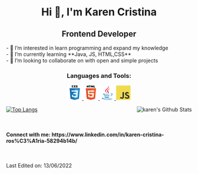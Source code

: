 <h1 align="center">Hi 👋, I'm Karen Cristina</h1>
<h2 align="center">Frontend Developer</h2>
- 👀 I’m interested in learn programming and expand my knowledge<br>
- 🌱 I’m currently learning **Java, JS, HTML,CSS**<br>
- 💞️ I’m looking to collaborate on with open and simple projects<br>

<h3 align="center">Languages and Tools:</h3>
<p align="center"> <a href="https://www.w3schools.com/css/" target="_blank" rel="noreferrer"> <img src="https://raw.githubusercontent.com/devicons/devicon/master/icons/css3/css3-original-wordmark.svg" alt="css3" width="40" height="40"/> </a> <a href="https://www.w3.org/html/" target="_blank" rel="noreferrer"> <img src="https://raw.githubusercontent.com/devicons/devicon/master/icons/html5/html5-original-wordmark.svg" alt="html5" width="40" height="40"/> </a> <a href="https://www.java.com" target="_blank" rel="noreferrer"> <img src="https://raw.githubusercontent.com/devicons/devicon/master/icons/java/java-original.svg" alt="java" width="40" height="40"/> </a> <a href="https://developer.mozilla.org/en-US/docs/Web/JavaScript" target="_blank" rel="noreferrer"> <img src="https://raw.githubusercontent.com/devicons/devicon/master/icons/javascript/javascript-original.svg" alt="javascript" width="40" height="40"/> </a> </p>
<!---<img align="top" alt="GIF" src="https://media.giphy.com/media/UcK7JalnjCz0k/giphy.gif" width="300"/>--->



<img align="right" src="https://github-readme-stats.vercel.app/api?username=karencrosaria&include_all_commits=true&count_private=true&show_icons=true&line_height=20&title_color=bd0545&icon_color=3df6f9&text_color=D3D3D3&bg_color=0,000000,130F40" alt="karen's Github Stats">  [![Top Langs](https://github-readme-stats.vercel.app/api/top-langs/?username=karencrosaria&layout=compact&text_color=3df6f9&bg_color=0,000000,130F40)](https://github.com/karencrosaria/github-readme-stats)


<br>

<h4 align="left">Connect with me: https://www.linkedin.com/in/karen-cristina-ros%C3%A1ria-58294b14b/</h4>


</br>


Last Edited on: 13/06/2022

<!---
karencrosaria/karencrosaria is a ✨ special ✨ repository because its `README.md` (this file) appears on your GitHub profile.
You can click the Preview link to take a look at your changes.
--->
